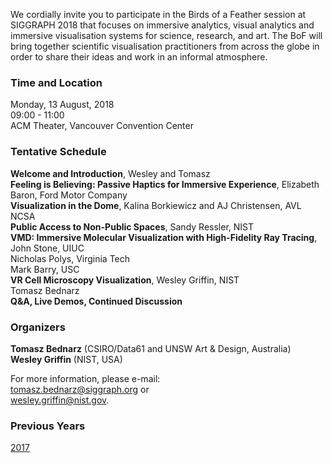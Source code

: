 We cordially invite you to participate in the Birds of a Feather session at
SIGGRAPH 2018 that focuses on immersive analytics, visual analytics and
immersive visualisation systems for science, research, and art. The BoF will
bring together scientific visualisation practitioners from across the globe in
order to share their ideas and work in an informal atmosphere.

### Time and Location

Monday, 13 August, 2018<br>
09:00 - 11:00<br>
ACM Theater, Vancouver Convention Center

### Tentative Schedule

**Welcome and Introduction**, Wesley and Tomasz<br>
**Feeling is Believing: Passive Haptics for Immersive Experience**, Elizabeth Baron, Ford Motor Company<br>
**Visualization in the Dome**, Kalina Borkiewicz and AJ Christensen, AVL NCSA<br>
**Public Access to Non-Public Spaces**, Sandy Ressler, NIST<br>
**VMD: Immersive Molecular Visualization with High-Fidelity Ray Tracing**, John Stone, UIUC<br> 
Nicholas Polys, Virginia Tech<br>
Mark Barry, USC<br>
**VR Cell Microscopy Visualization**, Wesley Griffin, NIST<br>
Tomasz Bednarz<br>
**Q&A, Live Demos, Continued Discussion**

### Organizers

**Tomasz Bednarz** (CSIRO/Data61 and UNSW Art & Design, Australia)<br>
**Wesley Griffin** (NIST, USA)

For more information, please e-mail:<br>
[tomasz.bednarz@siggraph.org](mailto:tomasz.bednard@siggraph.org) or<br>
[wesley.griffin@nist.gov](mailto:wesley.griffin@nist.gov).

### Previous Years

[2017](/2017.html)

